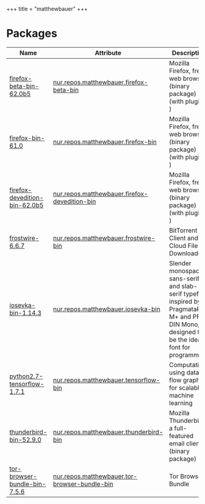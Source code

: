 
+++
title = "matthewbauer"
+++

# Packages

Name | Attribute | Description
-----|-----------|------------
[firefox-beta-bin-62.0b5](http://www.mozilla.org/firefox/)|[nur.repos.matthewbauer.firefox-beta-bin](https://github.com/nix-community/nur-combined/tree/master/repos/matthewbauer)|Mozilla Firefox, free web browser (binary package) (with plugins: )
[firefox-bin-61.0](http://www.mozilla.org/firefox/)|[nur.repos.matthewbauer.firefox-bin](https://github.com/nix-community/nur-combined/tree/master/repos/matthewbauer)|Mozilla Firefox, free web browser (binary package) (with plugins: )
[firefox-devedition-bin-62.0b5](http://www.mozilla.org/firefox/)|[nur.repos.matthewbauer.firefox-devedition-bin](https://github.com/nix-community/nur-combined/tree/master/repos/matthewbauer)|Mozilla Firefox, free web browser (binary package) (with plugins: )
[frostwire-6.6.7](http://www.frostwire.com/)|[nur.repos.matthewbauer.frostwire-bin](https://github.com/nix-community/nur-combined/tree/master/repos/matthewbauer/frostwire-bin/default.nix#L26)|BitTorrent Client and Cloud File Downloader
[iosevka-bin-1.14.3](https://be5invis.github.io/Iosevka/)|[nur.repos.matthewbauer.iosevka-bin](https://github.com/nix-community/nur-combined/tree/master/repos/matthewbauer/iosevka-bin/default.nix#L20)|Slender monospace sans-serif and slab-serif typeface inspired by PragmataPro, M+ and PF DIN Mono, designed to be the ideal font for programming.
[python2.7-tensorflow-1.7.1](http://tensorflow.org)|[nur.repos.matthewbauer.tensorflow-bin](https://github.com/nix-community/nur-combined/tree/master/repos/matthewbauer/tensorflow-bin/default.nix#L79)|Computation using data flow graphs for scalable machine learning
[thunderbird-bin-52.9.0](http://www.mozilla.org/thunderbird/)|[nur.repos.matthewbauer.thunderbird-bin](https://github.com/nix-community/nur-combined/tree/master/repos/matthewbauer/thunderbird-bin/default.nix#L169)|Mozilla Thunderbird, a full-featured email client (binary package)
[tor-browser-bundle-bin-7.5.6](https://www.torproject.org/)|[nur.repos.matthewbauer.tor-browser-bundle-bin](https://github.com/nix-community/nur-combined/tree/master/repos/matthewbauer/tor-browser-bundle-bin/default.nix#L400)|Tor Browser Bundle
